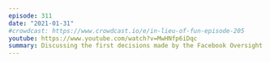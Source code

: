 ```yaml
---
episode: 311
date: "2021-01-31"
#crowdcast: https://www.crowdcast.io/e/in-lieu-of-fun-episode-205
youtube: https://www.youtube.com/watch?v=MwHNfp6iDqc
summary: Discussing the first decisions made by the Facebook Oversight Board
---
```


